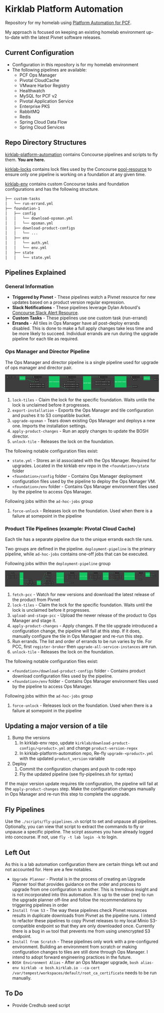 # Kirklab Platform Automation

Repository for my homelab using [Platform Automation for PCF](http://docs.pivotal.io/platform-automation/v3.0/).

My approach is focused on keeping an existing homelab environment up-to-date with the latest Pivnet software releases.

## Current Configuration

- Configuration in this repository is for my homelab environment
- The following pipelines are available:
  - PCF Ops Manager
  - Pivotal CloudCache
  - VMware Harbor Registry
  - Healthwatch
  - MySQL for PCF v2
  - Pivotal Application Service
  - Enterprise PKS
  - RabbitMQ
  - Redis
  - Spring Cloud Data Flow
  - Spring Cloud Services

## Repo Directory Structures

[kirklab-platform-automation](https://github.com/bkirkware/kirklab-platform-automation) contains Concourse pipelines and scripts to fly them. **You are here.**

[kirklab-locks](https://github.com/bkirkware/kirklab-locks) contains lock files used by the Concourse [pool-resource](https://github.com/concourse/pool-resource) to ensure only one pipeline is working on a foundation at any given time.

[kirklab-env](https://github.com/bkirkware/kirklab-env) contains custom Concourse tasks and foundation configurations and has the following structure.

```ascii
├── custom-tasks
│   └── run-errand.yml
├── foundation-1
│   ├── config
│   │   └── download-opsman.yml
│   │   └── opsman.yml
│   ├── download-product-configs
│   │   └── ...
│   ├── env
│   │   └── auth.yml
│   │   └── env.yml
│   ├── state
│   │   └── state.yml
```

## Pipelines Explained

### General Information

- **Triggered by Pivnet** - These pipelines watch a Pivnet resource for new updates based on a product version regular expression.
- **Slack Notifications** - These pipelines leverage Dylan Arbourd's [Concourse Slack Alert Resource](https://github.com/arbourd/concourse-slack-alert-resource).
- **Custom Tasks** - These pipelines use one custom task (run-errand)
- **Errands** - All tiles in Ops Manager have all post-deploy errands disabled. This is done to make a full apply changes take less time and be more likely to succeed. Individual errands are run during the upgrade pipeline for each tile as required.

### Ops Manager and Director Pipeline

The Ops Manager and director pipeline is a single pipeline used for upgrade of ops manager and director pair.

![upgrade-opsman](/docs/upgrade-opsman.png)

1. `lock-tiles` - Claim the lock for the specific foundation. Waits untile the lock is unclaimed before it progresses.
2. `export-installation` - Exports the Ops Manager and tile configuration and pushes it to S3 compatible bucket.
3. `upgrade-opsman` - Tears down existing Ops Manager and deploys a new one. Imports the installation settings.
4. `apply-product-changes` - Run an apply changes to update the BOSH director.
5. `unlock-tile` - Releases the lock on the foundation.

The following notable configuration files exist:

- `state.yml` - Stores an id associated with the Ops Manager. Required for upgrades. Located in the kirklab env repo in the `<foundation>/state` folder
- `<foundation>/config` folder - Contains Ops Manager deployment configuration files used by the pipeline to deploy the Ops Manager VM.
- `<foundation>/env` folder - Contains Ops Manager environment files used by the pipeline to access Ops Manager.

Following jobs within the `ad-hoc-jobs` group

1. `force-unlock` - Releases lock on the foundation. Used when there is a failure at somepoint in the pipeline

### Product Tile Pipelines (example: Pivotal Cloud Cache)

Each tile has a separate pipeline due to the unique errands each tile runs.

Two groups are defined in the pipeline. `deployment-pipeline` is the primary pipeline, while `ad-hoc-jobs` contains one-off jobs that can be executed.

Following jobs within the `deployment-pipeline` group

![upgrade-pcc](/docs/upgrade-pcc.png)

1. `fetch-pcc` - Watch for new versions and download the latest release of the product from Pivnet
2. `lock-tiles` - Claim the lock for the specific foundation. Waits until the lock is unclaimed before it progresses.
3. `upload-and-stage-pcc` - Upload the newer release of the product to Ops Manager and stage it.
4. `apply-product-changes` - Apply changes. If the tile upgrade introduced a configuration change, the pipeline will fail at this step. If it does, manually configure the tile in Ops Managaer and re-run this step.
5. Run errands. The list and order of errands to be run varies by tile. For PCC, first `register-broker` then `upgrade-all-service-instances` are run.
6. `unlock-tile` - Releases the lock on the foundation.

The following notable configuration files exist:

- `<foundation>/download-product-configs` folder - Contains product download configuration files used by the pipeline.
- `<foundation>/env` folder - Contains Ops Manager environment files used by the pipeline to access Ops Manager.

Following jobs within the `ad-hoc-jobs` group

1. `force-unlock` - Releases lock on the foundation. Used when there is a failure at somepoint in the pipeline

## Updating a major version of a tile

1. Bump the versions
    1. In kirklab-env repo, update `kirklab/download-product-configs/<product>.yml` and change `product-version-regex`
    2. In kirklab-platform-automation repo, Re-fly `upgrade-<product>.yml` with the updated `product_version` variable
2. Deploy
    1. Commit the configuration changes and push to code repo
    2. Fly the updated pipeline (see fly-pipelines.sh for syntax)

If the major version update requires tile configuration, the pipeline will fail at the `apply-product-changes` step. Make the configuration changes manually in Ops Manager and re-run this step to complete the upgrade.

## Fly Pipelines

Use the `./scripts/fly-pipelines.sh` script to set and unpause all pipelines. Optionally, you can view that script to extract the commands to fly or unpause a specific pipeline. The scirpt assumes you have already logged into concourse. If not, use `fly -t lab login -k` to login.

## Left Out

As this is a lab automation configuration there are certain things left out and not accounted for. Here are a few notables.

- `Upgrade Planner` - Pivotal is in the process of creating an Upgrade Planner tool that provides guidance on the order and process to upgrade from one configuration to another. This is tremdous insight and is not incorporated into this automation. It is up to the user (me) to run the upgrade planner off-line and follow the recommendations by triggering pipelines in order
- `Install from S3` - The way these pipelines check Pivnet resources results in duplicate downloads from Pivnet as the pipeline runs. I intend to refactor these pipelines to copy Pivnet releases to my local Minio S3-compatible endpoint so that they are only downloaded once. Currently there is a bug in `om` tool that prevents me from using unencrypted S3 endpoint.
- `Install from Scratch` - These pipelines only work with a pre-configured environment. Building an environment from scratch or making configuration changes to tiles are still done through Ops Manager. I intend to adopt forward engineering practices in the future.
- `BOSH Environment Alias` - After an Ops Manager upgrade, `bosh alias-env kirklab -e bosh.kirklab.io --ca-cert /var/tempest/workspaces/default/root_ca_certificate` needs to be run manually.

## To Do

- Provide Credhub seed script
